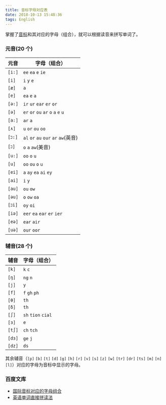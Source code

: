 ```yaml
---
title: 音标字母对应表
date: 2018-10-13 15:48:36
tags: English
---
```


掌握了[音标](https://zhuanlan.zhihu.com/p/35702220)和其对应的字母（组合），就可以根据读音来拼写单词了。

### 元音(20 个)

| 元音   | 字母（组合）                         |
| ------ | ------------------------------------ |
| `[i:]` | `ee` `ea` `e` `ie`                   |
| `[i]`  | `i` `y` `e`                          |
| `[æ]`  | `a`                                  |
| `[e]`  | `ea` `e` `a`                         |
| `[ə:]` | `ir` `ur` `ear` `er` `or`            |
| `[ə]`  | `er` `or` `ou` `ar` `o` `a` `e` `u`  |
| `[a:]` | `ar` `a`                             |
| `[۸]`  | `u` `or` `ou` `oo`                   |
| `[כ:]` | `al` `or` `au` `our` `ar` `aw`(英音) |
| `[כ]`  | `o` `a` `aw`(美音)                   |
| `[u:]` | `oo` `o` `u`                         |
| `[u]`  | `oo` `ou` `o` `u`                    |
| `[ei]` | `a` `ay` `ea` `ai` `ey`              |
| `[ai]` | `i` `y`                              |
| `[au]` | `ou` `ow`                            |
| `[əu]` | `o` `ow` `oa`                        |
| `[כi]` | `oy` `oi`                            |
| `[iə]` | `eer` `ea` `ear` `er` `ier`          |
| `[eə]` | `ear` `air`                          |
| `[uə]` | `our` `oor`                          |

<!-- more -->

### 辅音(28 个)

| 辅音   | 字母（组合）       |
| ------ | ------------------ |
| `[k]`  | `k` `c`            |
| `[ŋ]`  | `ng` `n`           |
| `[j]`  | `y`                |
| `[f]`  | `f` `gh` `ph`      |
| `[θ]`  | `th`               |
| `[δ]`  | `th`               |
| `[∫]`  | `sh` `tion` `cial` |
| `[з]`  | `e`                |
| `[t∫]` | `ch` `tch`         |
| `[dз]` | `ge` `j`           |
| `[dz]` | `ds`               |

其余辅音（`[p]` `[b]` `[t]` `[d]` `[g]` `[h]` `[r]` `[v]` `[s]` `[z]` `[w]` `[tr]` `[dr]` `[ts]` `[m]` `[n]` `[l]`）对应的字母为音标中显示的字母。

### 百度文库

- [国际音标对应的字母组合](https://wenku.baidu.com/view/debbe3eb19e8b8f67c1cb93b.html)
- [英语单词直接拼读法](https://wenku.baidu.com/view/e6b14f4d2e3f5727a5e9628d.html)
